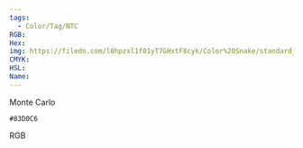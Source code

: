 ```yaml
---
tags:
  - Color/Tag/NTC
RGB:
Hex:
img: https://filedn.com/l0hpzxl1f01yT7GHxtF8cyk/Color%20Snake/standard_csv_to_svg/83D0C6.svg
CMYK:
HSL:
Name:
---
```

Monte Carlo
```palette
#83D0C6
```
RGB
